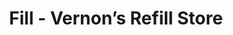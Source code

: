 ---
title: "Fill - Vernon’s Refill Store"
url: /vernon/fill-vernons-refill-store/
shop: Drogerie
---